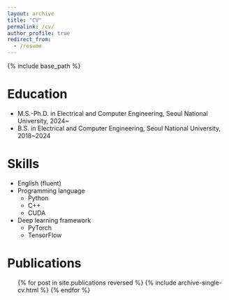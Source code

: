```yaml
---
layout: archive
title: "CV"
permalink: /cv/
author_profile: true
redirect_from:
  - /resume
---
```


{% include base_path %}

Education
======
* M.S.-Ph.D. in Electrical and Computer Engineering, Seoul National University, 2024~
* B.S. in Electrical and Computer Engineering, Seoul National University, 2018~2024
  
Skills
======
* English (fluent)
* Programming language
  * Python
  * C++
  * CUDA
* Deep learning framework
  * PyTorch
  * TensorFlow

Publications
======
  <ul>{% for post in site.publications reversed %}
    {% include archive-single-cv.html %}
  {% endfor %}</ul>
  
<!-- Talks
======
  <ul>{% for post in site.talks reversed %}
    {% include archive-single-talk-cv.html  %}
  {% endfor %}</ul>
  
Teaching
======
  <ul>{% for post in site.teaching reversed %}
    {% include archive-single-cv.html %}
  {% endfor %}</ul>
  
Service and leadership
======
* Currently signed in to 43 different slack teams -->
